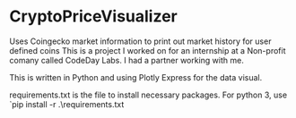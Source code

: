 # CryptoPriceVisualizer
Uses Coingecko market information to print out market history for user defined coins
This is a project I worked on for an internship at a Non-profit comany called CodeDay Labs. I had a partner working with me.

This is written in Python and using Plotly Express for the data visual.

requirements.txt is the file to install necessary packages. For python 3, use `pip install -r .\requirements.txt
